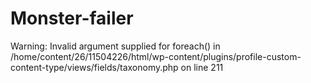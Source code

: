 Monster-failer
==============

Warning: Invalid argument supplied for foreach() in /home/content/26/11504226/html/wp-content/plugins/profile-custom-content-type/views/fields/taxonomy.php on line 211
